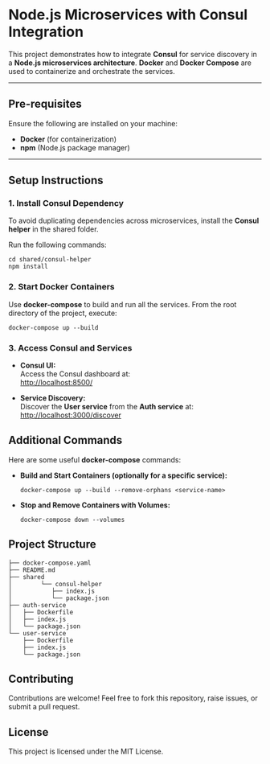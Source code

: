 # Node.js Microservices with Consul Integration
This project demonstrates how to integrate **Consul** for service discovery in a **Node.js microservices architecture**. **Docker** and **Docker Compose** are used to containerize and orchestrate the services.

---

## **Pre-requisites**
Ensure the following are installed on your machine:

- **Docker** (for containerization)
- **npm** (Node.js package manager)

---

## **Setup Instructions**

### 1. Install Consul Dependency

To avoid duplicating dependencies across microservices, install the **Consul helper** in the shared folder.

Run the following commands:

```
cd shared/consul-helper
npm install
```

### 2. Start Docker Containers

Use **docker-compose** to build and run all the services. From the root directory of the project, execute:

```
docker-compose up --build
```

### 3. Access Consul and Services

- **Consul UI:**  
  Access the Consul dashboard at:  
  [http://localhost:8500/](http://localhost:8500/)

- **Service Discovery:**  
  Discover the **User service** from the **Auth service** at:  
  [http://localhost:3000/discover](http://localhost:3000/discover)

## **Additional Commands**

Here are some useful **docker-compose** commands:

- **Build and Start Containers (optionally for a specific service):**

  ```
  docker-compose up --build --remove-orphans <service-name>
  ```
  
- **Stop and Remove Containers with Volumes:**
  ```
  docker-compose down --volumes
  ```

## **Project Structure**

```
├── docker-compose.yaml
├── README.md
├── shared
│        └── consul-helper
│           ├── index.js
│           └── package.json
├── auth-service
│   ├── Dockerfile
│   ├── index.js
│   └── package.json
└── user-service
    ├── Dockerfile
    ├── index.js
    └── package.json
```

## **Contributing**
Contributions are welcome! Feel free to fork this repository, raise issues, or submit a pull request.

## **License**
This project is licensed under the MIT License.

